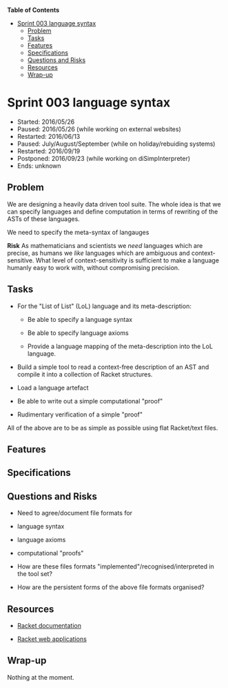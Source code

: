 **Table of Contents**

  - [Sprint 003 language syntax](#sprint-003-language-syntax)
    - [Problem](#problem)
    - [Tasks](#tasks)
    - [Features](#features)
    - [Specifications](#specifications)
    - [Questions and Risks](#questions-and-risks)
    - [Resources](#resources)
    - [Wrap-up](#wrap-up)

<!--- END TOC -->

# Sprint 003 language syntax

* Started: 2016/05/26
* Paused: 2016/05/26 (while working on external websites)
* Restarted: 2016/06/13
* Paused: July/August/September (while on holiday/rebuiding systems)
* Restarted: 2016/09/19
* Postponed: 2016/09/23 (while working on diSimpInterpreter)
* Ends: unknown

## Problem

We are designing a heavily data driven tool suite. The whole idea is that 
we can specify languages and define computation in terms of rewriting of 
the ASTs of these languages.

We need to specify the meta-syntax of langauges

**Risk** As mathematicians and scientists we *need* languages which are 
precise, as humans we *like* languages which are ambiguous and 
context-sensitive. What level of context-sensitivity is sufficient to 
make a language humanly easy to work with, without compromising 
precision.

## Tasks

* For the "List of List" (LoL) language and its meta-description:

  * Be able to specify a language syntax

  * Be able to specify language axioms

  * Provide a language mapping of the meta-description into the LoL 
    language.

* Build a simple tool to read a context-free description of an AST and 
  compile it into a collection of Racket structures.

* Load a language artefact

* Be able to write out a simple computational "proof"

* Rudimentary verification of a simple "proof"

All of the above are to be as simple as possible using flat Racket/text files.

## Features

## Specifications

## Questions and Risks

* Need to agree/document file formats for
 * language syntax
 * language axioms
 * computational "proofs"

* How are these files formats "implemented"/recognised/interpreted in the 
tool set?

* How are the persistent forms of the above file formats organised?

## Resources

* [Racket documentation](https://docs.racket-lang.org/)

* [Racket web applications](https://docs.racket-lang.org/web-server/)


## Wrap-up

Nothing at the moment.